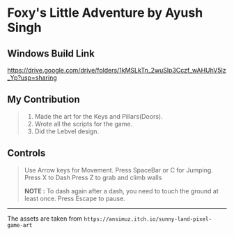 # Foxy's Little Adventure by Ayush Singh

## Windows Build Link
https://drive.google.com/drive/folders/1kMSLkTn_2wuSlp3Cczf_wAHUhV5lz_Yp?usp=sharing

## My Contribution

>1. Made the art for the Keys and Pillars(Doors).
>2. Wrote all the scripts for the game.
>3. Did the Lebvel design.

## Controls

> Use Arrow keys for Movement.
> Press SpaceBar or C for Jumping.
> Press X to Dash
> Press Z to grab and climb walls
>
> **NOTE :** To dash again after a dash, you need to touch the ground at least once.
> Press Escape to pause.

---------

The assets are taken from `https://ansimuz.itch.io/sunny-land-pixel-game-art`